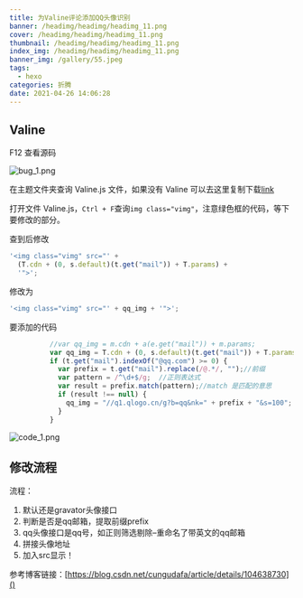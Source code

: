 ```yaml
---
title: 为Valine评论添加QQ头像识别
banner: /headimg/headimg/headimg_11.png
cover: /headimg/headimg/headimg_11.png
thumbnail: /headimg/headimg/headimg_11.png
index_img: /headimg/headimg/headimg_11.png
banner_img: /gallery/55.jpeg
tags:
  - hexo
categories: 折腾
date: 2021-04-26 14:06:28
---
```



## Valine

F12 查看源码

![bug_1.png](bug_1.png)

在主题文件夹查询 Valine.js 文件，如果没有 Valine 可以去这里复制下载[link](https://unpkg.com/valine@1.4.14/dist/Valine.min.js)

打开文件 Valine.js，`Ctrl + F`查询`img class="vimg"`，注意绿色框的代码，等下要修改的部分。

查到后修改

```js
'<img class="vimg" src="' +
  (T.cdn + (0, s.default)(t.get("mail")) + T.params) +
  '">';
```

修改为

```js
'<img class="vimg" src="' + qq_img + '">';
```

要添加的代码

```js
          //var qq_img = m.cdn + a(e.get("mail")) + m.params;
          var qq_img = T.cdn + (0, s.default)(t.get("mail")) + T.params;
          if (t.get("mail").indexOf("@qq.com") >= 0) {
            var prefix = t.get("mail").replace(/@.*/, "");//前缀
            var pattern = /^\d+$/g;  //正则表达式
            var result = prefix.match(pattern);//match 是匹配的意思
            if (result !== null) {
              qq_img = "//q1.qlogo.cn/g?b=qq&nk=" + prefix + "&s=100";
            }
          }

```

![code_1.png](code_1.png)

## 修改流程

流程：
1. 默认还是gravator头像接口
2. 判断是否是qq邮箱，提取前缀prefix
3. qq头像接口是qq号，如正则筛选剔除–重命名了带英文的qq邮箱
4. 拼接头像地址
5. 加入src显示！

参考博客链接：[https://blog.csdn.net/cungudafa/article/details/104638730]()



